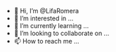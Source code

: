 - 👋 Hi, I’m @LifaRomera
- 👀 I’m interested in ...
- 🌱 I’m currently learning ...
- 💞️ I’m looking to collaborate on ...
- 📫 How to reach me ...

<!---
LifaRomera/LifaRomera is a ✨ special ✨ repository because its `README.md` (this file) appears on your GitHub profile.
You can click the Preview link to take a look at your changes.
--->
